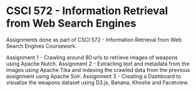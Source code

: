 # CSCI 572 - Information Retrieval from Web Search Engines


Assignments done as part of CSCI 572 - Information Retrieval from Web Search Engines Coursework.

Assignment 1 - Crawling around 80 urls to retrieve images of weapons using Apache Nutch.
Assignment 2 - Extracting text and metadata from the images using Apache Tika and indexing the crawled data from the previous assignment using Apache Solr.
Assignment 3 - Creating a Dashboard to visualize the weapons dataset using D3.js, Banana, Khoshe and Facetview.
